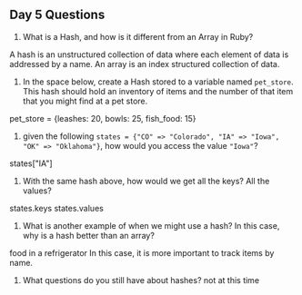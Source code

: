 ## Day 5 Questions

1. What is a Hash, and how is it different from an Array in Ruby?

A hash is an unstructured collection of data where each element of data is addressed by a name. An array is an index structured collection of data.  

1. In the space below, create a Hash stored to a variable named `pet_store`.  This hash should hold an inventory of items and the number of that item that you might find at a pet store.

pet_store = {leashes: 20, bowls: 25, fish_food: 15}

1. given the following `states = {"CO" => "Colorado", "IA" => "Iowa", "OK" => "Oklahoma"}`, how would you access the value `"Iowa"`?

states["IA"]

1. With the same hash above, how would we get all the keys?  All the values?

states.keys
states.values

1. What is another example of when we might use a hash?  In this case, why is a hash better than an array?

food in a refrigerator
In this case, it is more important to track items by name.  

1. What questions do you still have about hashes?
not at this time
